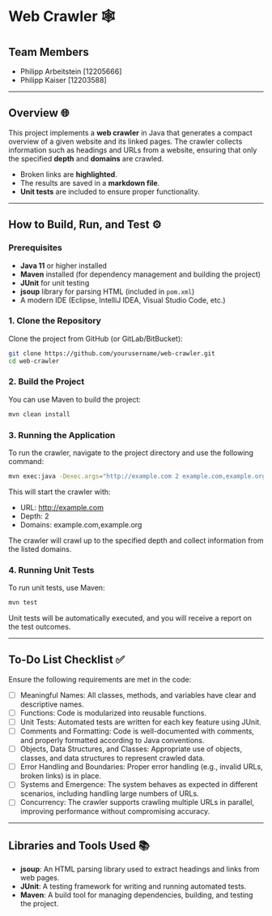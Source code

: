 # Web Crawler 🕸️
## Team Members
- Philipp Arbeitstein [12205666]
- Philipp Kaiser [12203588]

---

## Overview 🌐
This project implements a **web crawler** in Java that generates a compact overview of a given website and its linked pages. The crawler collects information such as headings and URLs from a website, ensuring that only the specified **depth** and **domains** are crawled.

- Broken links are **highlighted**.
- The results are saved in a **markdown file**.
- **Unit tests** are included to ensure proper functionality. 

---

## How to Build, Run, and Test ⚙️

### Prerequisites 
- **Java 11** or higher installed 
- **Maven** installed (for dependency management and building the project) 
- **JUnit** for unit testing 
- **jsoup** library for parsing HTML (included in `pom.xml`) 
- A modern IDE (Eclipse, IntelliJ IDEA, Visual Studio Code, etc.)


### 1. Clone the Repository 
Clone the project from GitHub (or GitLab/BitBucket):

```bash
git clone https://github.com/yourusername/web-crawler.git
cd web-crawler
```

### 2. Build the Project
You can use Maven to build the project:

```bash
mvn clean install
```

### 3. Running the Application
To run the crawler, navigate to the project directory and use the following command:

```bash
mvn exec:java -Dexec.args="http://example.com 2 example.com,example.org"
```

This will start the crawler with:
- URL: http://example.com
- Depth: 2
- Domains: example.com,example.org

The crawler will crawl up to the specified depth and collect information from the listed domains.


### 4. Running Unit Tests
To run unit tests, use Maven:

```bash
mvn test
```

Unit tests will be automatically executed, and you will receive a report on the test outcomes.


---
## To-Do List Checklist ✅
Ensure the following requirements are met in the code:
- [ ] Meaningful Names: All classes, methods, and variables have clear and descriptive names.
- [ ] Functions: Code is modularized into reusable functions.
- [ ] Unit Tests: Automated tests are written for each key feature using JUnit.
- [ ] Comments and Formatting: Code is well-documented with comments, and properly formatted according to Java conventions.
- [ ] Objects, Data Structures, and Classes: Appropriate use of objects, classes, and data structures to represent crawled data.
- [ ] Error Handling and Boundaries: Proper error handling (e.g., invalid URLs, broken links) is in place.
- [ ] Systems and Emergence: The system behaves as expected in different scenarios, including handling large numbers of URLs.
- [ ] Concurrency: The crawler supports crawling multiple URLs in parallel, improving performance without compromising accuracy.

---
## Libraries and Tools Used 📚
- **jsoup**: An HTML parsing library used to extract headings and links from web pages.
- **JUnit**: A testing framework for writing and running automated tests.
- **Maven**: A build tool for managing dependencies, building, and testing the project.

